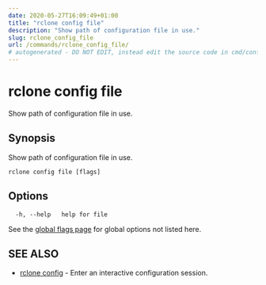 ```yaml
---
date: 2020-05-27T16:09:49+01:00
title: "rclone config file"
description: "Show path of configuration file in use."
slug: rclone_config_file
url: /commands/rclone_config_file/
# autogenerated - DO NOT EDIT, instead edit the source code in cmd/config/file/ and as part of making a release run "make commanddocs"
---
```

# rclone config file

Show path of configuration file in use.

## Synopsis

Show path of configuration file in use.

```
rclone config file [flags]
```

## Options

```
  -h, --help   help for file
```

See the [global flags page](/flags/) for global options not listed here.

## SEE ALSO

* [rclone config](/commands/rclone_config/)	 - Enter an interactive configuration session.

